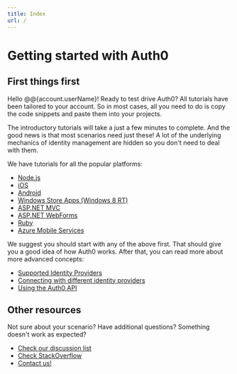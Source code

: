 ```yaml
---
title: Index
url: /
---
```

# Getting started with Auth0

## First things first

Hello @@{account.userName}! Ready to test drive Auth0? All tutorials have been tailored to your account. So in most cases, all you need to do is copy the code snippets and paste them into your projects.

The introductory tutorials will take a just a few minutes to complete. And the good news is that most scenarios need just these! A lot of the underlying mechanics of identity management are hidden so you don't need to deal with them.

We have tutorials for all the popular platforms:

- [Node.js](nodejs-tutorial)
- [iOS](ios-tutorial)
- [Android](android-tutorial)
- [Windows Store Apps (Windows 8 RT)](win8-tutorial)
- [ASP.NET MVC](mvc-tutorial)
- [ASP.NET WebForms](webforms-tutorial)
- [Ruby](ruby-tutorial)
- [Azure Mobile Services](azuremobileservices-tutorial)

We suggest you should start with any of the above first. That should give you a good idea of how Auth0 works. After that, you can read more about more advanced concepts:

- [Supported Identity Providers](identityproviders)
- [Connecting with different identity providers](connecting-with-idp)
- [Using the Auth0 API](api-reference)

## Other resources

Not sure about your scenario? Have additional questions? Something doesn't work as expected?

- [Check our discussion list](http://auth0/forums)
- [Check StackOverflow](http://www.stackoverflow.com)
- [Contact us!](mailto://support@auth0.com)
